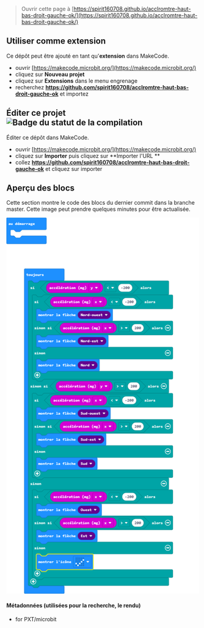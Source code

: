 
> Ouvrir cette page à [https://spirit160708.github.io/acclromtre-haut-bas-droit-gauche-ok/](https://spirit160708.github.io/acclromtre-haut-bas-droit-gauche-ok/)

## Utiliser comme extension

Ce dépôt peut être ajouté en tant qu'**extension** dans MakeCode.

* ouvrir [https://makecode.microbit.org/](https://makecode.microbit.org/)
* cliquez sur **Nouveau projet**
* cliquez sur **Extensions** dans le menu engrenage
* recherchez **https://github.com/spirit160708/acclromtre-haut-bas-droit-gauche-ok** et importez

## Éditer ce projet ![Badge du statut de la compilation](https://github.com/spirit160708/acclromtre-haut-bas-droit-gauche-ok/workflows/MakeCode/badge.svg)

Éditer ce dépôt dans MakeCode.

* ouvrir [https://makecode.microbit.org/](https://makecode.microbit.org/)
* cliquez sur **Importer** puis cliquez sur **Importer l'URL **
* collez **https://github.com/spirit160708/acclromtre-haut-bas-droit-gauche-ok** et cliquez sur importer

## Aperçu des blocs

Cette section montre le code des blocs du dernier commit dans la branche master.
Cette image peut prendre quelques minutes pour être actualisée.

![Un rendu de la vue des blocs](https://github.com/spirit160708/acclromtre-haut-bas-droit-gauche-ok/raw/master/.github/makecode/blocks.png)

#### Métadonnées (utilisées pour la recherche, le rendu)

* for PXT/microbit
<script src="https://makecode.com/gh-pages-embed.js"></script><script>makeCodeRender("{{ site.makecode.home_url }}", "{{ site.github.owner_name }}/{{ site.github.repository_name }}");</script>

